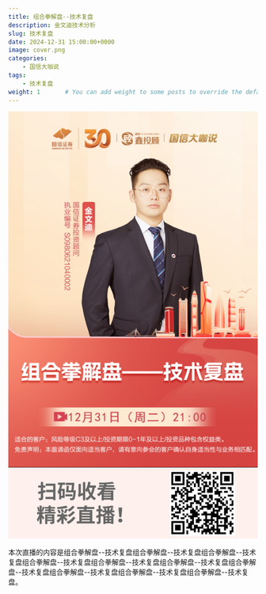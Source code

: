 ```yaml
---
title: 组合拳解盘--技术复盘
description: 金文迪技术分析
slug: 技术复盘
date: 2024-12-31 15:00:00+0000
image: cover.png
categories:
    - 国信大咖说
tags:
    - 技术复盘
weight: 1       # You can add weight to some posts to override the default sorting (date descending)
---
```


![回放链接](QRCode.jpg)

本次直播的内容是组合拳解盘--技术复盘组合拳解盘--技术复盘组合拳解盘--技术复盘组合拳解盘--技术复盘组合拳解盘--技术复盘组合拳解盘--技术复盘组合拳解盘--技术复盘组合拳解盘--技术复盘组合拳解盘--技术复盘组合拳解盘--技术复盘。